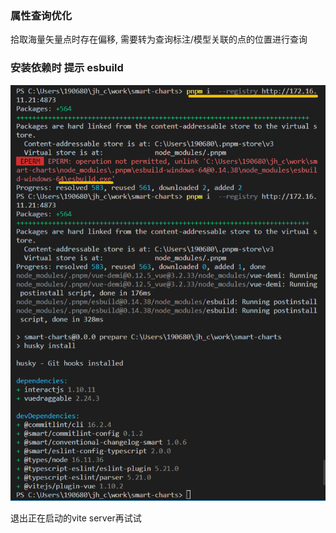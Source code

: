 ### 属性查询优化

拾取海量矢量点时存在偏移, 需要转为查询标注/模型关联的点的位置进行查询





### 安装依赖时 提示 esbuild

![image-20220518180745150](./imgs/image-20220518180745150.png)

退出正在启动的vite server再试试
